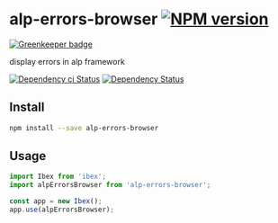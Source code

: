 # alp-errors-browser [![NPM version][npm-image]][npm-url]

[![Greenkeeper badge](https://badges.greenkeeper.io/alpjs/alp-errors-browser.svg)](https://greenkeeper.io/)

display errors in alp framework

[![Dependency ci Status][dependencyci-image]][dependencyci-url]
[![Dependency Status][daviddm-image]][daviddm-url]

## Install

```sh
npm install --save alp-errors-browser
```

## Usage

```js
import Ibex from 'ibex';
import alpErrorsBrowser from 'alp-errors-browser';

const app = new Ibex();
app.use(alpErrorsBrowser);
```

[npm-image]: https://img.shields.io/npm/v/alp-errors-browser.svg?style=flat-square
[npm-url]: https://npmjs.org/package/alp-errors-browser
[daviddm-image]: https://david-dm.org/alpjs/alp-errors-browser.svg?style=flat-square
[daviddm-url]: https://david-dm.org/alpjs/alp-errors-browser
[dependencyci-image]: https://dependencyci.com/github/alpjs/alp-errors-browser/badge?style=flat-square
[dependencyci-url]: https://dependencyci.com/github/alpjs/alp-errors-browser
